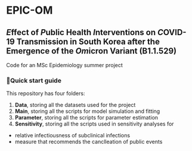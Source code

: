 # EPIC-OM
## *E*ffect of *P*ublic Health *I*nterventions on *C*OVID-19 Transmission in South Korea after the Emergence of the *Om*icron Variant (B1.1.529)

Code for an MSc Epidemiology summer project

### :rocket:Quick start guide

This repository has four folders: 
1. **Data**, storing all the datasets used for the project
2. **Main**, storing all the scripts for model simulation and fitting
3. **Parameter**, storing all the scripts for parameter estimation
4. **Sensitivity**, storing all the scripts used in sensitivity analyses for 
  - relative infectiousness of subclinical infections
  - measure that recommends the canclleation of public events

